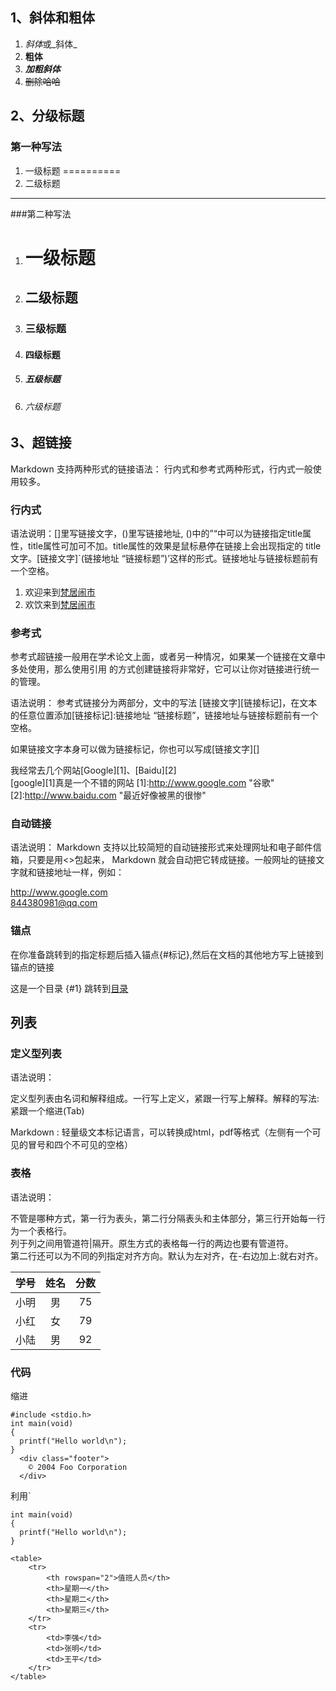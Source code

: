 ## 1、斜体和粗体

1. *斜体*或_斜体_
2. **粗体**
3. ***加粗斜体***
4. ~~删除哈哈~~

## 2、分级标题

### 第一种写法

1. 一级标题
==========
2. 二级标题
----------

###第二种写法
1. # 一级标题
2. ## 二级标题
3. ### 三级标题
4. #### 四级标题
5. ##### 五级标题
6. ###### 六级标题

## 3、超链接
Markdown 支持两种形式的链接语法： 行内式和参考式两种形式，行内式一般使用较多。

### 行内式
语法说明：[]里写链接文字，()里写链接地址, ()中的”“中可以为链接指定title属性，title属性可加可不加。title属性的效果是鼠标悬停在链接上会出现指定的 title文字。[链接文字]`(链接地址 “链接标题”)’这样的形式。链接地址与链接标题前有一个空格。

1. 欢迎来到[梵居闹市](http://www.baidu.com)
2. 欢饮来到[梵居闹市](http://www.baidu.com "其实我是百度")

### 参考式

参考式超链接一般用在学术论文上面，或者另一种情况，如果某一个链接在文章中多处使用，那么使用引用 的方式创建链接将非常好，它可以让你对链接进行统一的管理。

语法说明：
参考式链接分为两部分，文中的写法 [链接文字][链接标记]，在文本的任意位置添加[链接标记]:链接地址 “链接标题”，链接地址与链接标题前有一个空格。

如果链接文字本身可以做为链接标记，你也可以写成[链接文字][]

我经常去几个网站[Google][1]、[Baidu][2]  
[google][1]真是一个不错的网站
[1]:http://www.google.com "谷歌"
[2]:http://www.baidu.com "最近好像被黑的很惨"

### 自动链接
语法说明：
Markdown 支持以比较简短的自动链接形式来处理网址和电子邮件信箱，只要是用<>包起来， Markdown 就会自动把它转成链接。一般网址的链接文字就和链接地址一样，例如：

<http://www.google.com>  
<844380981@qq.com>

### 锚点

在你准备跳转到的指定标题后插入锚点{#标记},然后在文档的其他地方写上链接到锚点的链接

这是一个目录 {#1}
跳转到[目录](#1)

## 列表
### 定义型列表
语法说明：

定义型列表由名词和解释组成。一行写上定义，紧跟一行写上解释。解释的写法:紧跟一个缩进(Tab)

Markdown
:   轻量级文本标记语言，可以转换成html，pdf等格式（左侧有一个可见的冒号和四个不可见的空格）


### 表格
语法说明：

不管是哪种方式，第一行为表头，第二行分隔表头和主体部分，第三行开始每一行为一个表格行。  
列于列之间用管道符|隔开。原生方式的表格每一行的两边也要有管道符。  
第二行还可以为不同的列指定对齐方向。默认为左对齐，在-右边加上:就右对齐。

学号|姓名|分数
:-:|:-:|:-:
小明|男|75
小红|女|79
小陆|男|92


### 代码

缩进

    #include <stdio.h>
    int main(void)
    {
      printf("Hello world\n");
    }
      <div class="footer">
        © 2004 Foo Corporation
      </div>



利用`
```
int main(void)
{
  printf("Hello world\n");
}

<table>
    <tr>
        <th rowspan="2">值班人员</th>
        <th>星期一</th>
        <th>星期二</th>
        <th>星期三</th>
    </tr>
    <tr>
        <td>李强</td>
        <td>张明</td>
        <td>王平</td>
    </tr>
</table>
```
